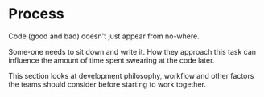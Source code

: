 # Process

Code (good and bad) doesn't just appear from no-where. 

Some-one needs to sit down and write it. How they approach this task can influence the amount of time spent swearing at the code later.

This section looks at development philosophy, workflow and other factors the teams should consider before starting to work together.
